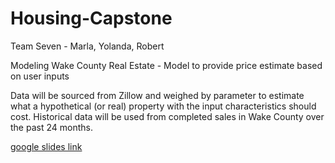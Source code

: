 # Housing-Capstone

Team Seven - Marla, Yolanda, Robert<br>

Modeling Wake County Real Estate - Model to provide price estimate based on user inputs<br>

Data will be sourced from Zillow and weighed by parameter to estimate what a hypothetical (or real) property with the input characteristics should cost.  Historical data will be used from completed sales in Wake County over the past 24 months.<br>

[google slides link](https://docs.google.com/presentation/d/10USQNb0KSiE5zFjwAf4Sc2X2k86vipconO21IdbKrnU/edit?usp=sharing)







